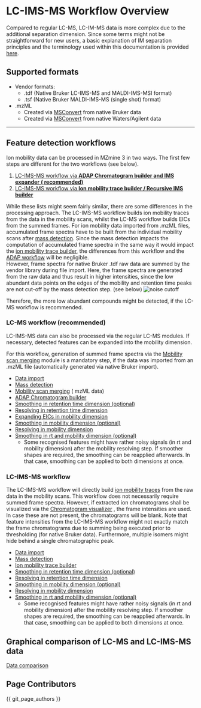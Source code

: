 # LC-IMS-MS Workflow Overview

Compared to regular LC-MS, LC-IM-MS data is more complex due to the additional separation dimension.
Since some terms might not be straightforward for new users, a basic explanation of IM separation
principles and the terminology used within this documentation is
provided [here](../../terminology/ion-mobility-terminology.md).

## Supported formats

* Vendor formats:
    * .tdf (Native Bruker LC-IMS-MS and MALDI-IMS-MSI format)
    * .tsf (Native Bruker MALDI-IMS-MS (single shot) format)
* .mzML
    * Created via [MSConvert](https://proteowizard.sourceforge.io/download.html) from native Bruker
      data
    * Created via [MSConvert](https://proteowizard.sourceforge.io/download.html) from native
      Waters/Agilent data

***

## Feature detection workflows

Ion mobility data can be processed in MZmine 3 in two ways. The first few steps are different for
the two workflows (see below).

1. [LC-IMS-MS workflow via **ADAP Chromatogram builder and IMS expander** **(
   recommended)**](#lc-ms-workflow-recommended)
2. [LC-IMS-MS workflow via **Ion mobility trace builder / Recursive IMS
   builder**](#lc-ims-ms-workflow)

While these lists might seem fairly similar, there are some differences in the processing approach.
The LC-IMS-MS workflow builds ion mobility traces from the data in the mobility scans, whilst the
LC-MS workflow builds EICs from the summed frames. For ion mobility data imported from .mzML files,
accumulated frame spectra have to be built from the individual mobility scans
after [mass detection](../../module_docs/featdet_mass_detection/mass-detection.md). Since the mass
detection impacts the computation of accumulated frame spectra in the same way it would impact
the [ion mobility trace builder](#lc-ims-ms-workflow), the differences from this workflow and
the [ADAP workflow](#lc-ms-workflow-recommended) will be negligible.  
However, frame spectra for native Bruker .tdf raw data are summed by the vendor library during file
import. Here, the frame spectra are generated from the raw data and thus result in higher
intensities, since the low abundant data points on the edges of the mobility and retention time
peaks are not cut-off by the mass detection step. (see below)
![noise cutoff](noise_cutoff.png)

Therefore, the more low abundant compounds might be detected, if the LC-MS workflow is recommended.

### LC-MS workflow (recommended)

LC-IMS-MS data can also be processed via the regular LC-MS modules. If necessary, detected features
can be expanded into the mobility dimension.

For this workflow, generation of summed frame spectra via
the [Mobility scan merging](../../module_docs/featdet_mobility_scan_merging/mobility-scan-merging.md)
module is a mandatory step, if the data was imported from an .mzML file (automatically generated via
native Bruker import).

- [Data import](../../module_docs/io/raw_data_import/data-import.md#lc-ims-ms-data)
- [Mass detection](../../module_docs/featdet_mass_detection/mass-detection.md)
- [Mobility scan merging](../../module_docs/featdet_mobility_scan_merging/mobility-scan-merging.md) (
  mzML data)
- [ADAP Chromatogram builder](../../module_docs/featdet_adap_chromatogram_builder/adap-chromatogram-builder.md)
- [Smoothing in retention time dimension (optional)](../../module_docs/featdet_smoothing/smoothing.md)
- [Resolving in retention time dimension](../../module_docs/featdet_resolver_local_minimum/local-minimum-resolver.md)
- [Expanding EICs in mobility dimension](../../module_docs/featdet_ims_expander/ims-expander.md)
- [Smoothing  in mobility dimension (optional)](../../module_docs/featdet_smoothing/smoothing.md#mobility-dimension)
- [Resolving in mobility dimension](../../module_docs/featdet_resolver_local_minimum/local-minimum-resolver.md#resolving-the-ion-mobility-dimension)
- [Smoothing in rt and mobility dimension (optional)](../../module_docs/featdet_smoothing/smoothing.md)
    - Some recognised features might have rather noisy signals (in rt and mobility dimension) after
      the mobility resolving step. If smoother shapes are required, the smoothing can be reapplied
      afterwards. In that case, smoothing can be applied to both dimensions at once.

### LC-IMS-MS workflow

The LC-IMS-MS workflow will directly
build [ion mobility traces](../../terminology/ion-mobility-terminology.md#ion-mobility-trace) from
the raw data in the mobility scans. This workflow does not necessarily require summed frame spectra.
However, if extracted ion chromatograms shall be visualized via
the [Chromatogram visualizer](../../visualization_modules/Raw-data-visualisation.md#chromatogram-plot)
, the frame intensities are used. In case these are not present, the chromatograms will be blank.
Note that feature intensities from the LC-IMS-MS workflow might not exactly match the frame
chromatograms due to summing being executed prior to thresholding (for native Bruker data).
Furthermore, multiple isomers might hide behind a single chromatographic peak.

- [Data import](../../module_docs/io/raw_data_import/data-import.md#lc-ims-ms-data)
- [Mass detection](../../module_docs/featdet_mass_detection/mass-detection.md)
- [Ion mobility trace builder](../../module_docs/featdet_ion_mobility_trace_builder/ion-mobility-trace-builder.md)
- [Smoothing in retention time dimension (optional)](../../module_docs/featdet_smoothing/smoothing.md)
- [Resolving in retention time dimension](../../module_docs/featdet_resolver_local_minimum/local-minimum-resolver.md)
- [Smoothing  in mobility dimension (optional)](../../module_docs/featdet_smoothing/smoothing.md#mobility-dimension)
- [Resolving in mobility dimension](../../module_docs/featdet_resolver_local_minimum/local-minimum-resolver.md#resolving-the-ion-mobility-dimension)
- [Smoothing in rt and mobility dimension (optional)](../../module_docs/featdet_smoothing/smoothing.md)
    - Some recognised features might have rather noisy signals (in rt and mobility dimension) after
      the mobility resolving step. If smoother shapes are required, the smoothing can be reapplied
      afterwards. In that case, smoothing can be applied to both dimensions at once.

## Graphical comparison of LC-MS and LC-IMS-MS data

[Data comparison](lc-ms-and-lc-ims-ms-data-comparison.md)

## Page Contributors

{{ git_page_authors }}
